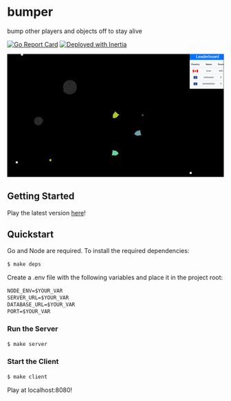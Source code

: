 # bumper
bump other players and objects off to stay alive

[![Go Report Card](https://goreportcard.com/badge/github.com/ubclaunchpad/bumper)](https://goreportcard.com/report/github.com/ubclaunchpad/bumper) [![Deployed with Inertia](https://img.shields.io/badge/Deploying%20with-Inertia-blue.svg)](https://github.com/ubclaunchpad/inertia)

![gif](/.static/bumper.gif)

## Getting Started
Play the latest version [here](http://bumper.ubclaunchpad.com)!  

## Quickstart

Go and Node are required. To install the required dependencies:

```bash
$ make deps
```

Create a .env file with the following variables and place it in the project root:
```
NODE_ENV=$YOUR_VAR
SERVER_URL=$YOUR_VAR
DATABASE_URL=$YOUR_VAR
PORT=$YOUR_VAR
```

### Run the Server

```bash
$ make server
```

### Start the Client

```bash
$ make client
```

Play at localhost:8080!
